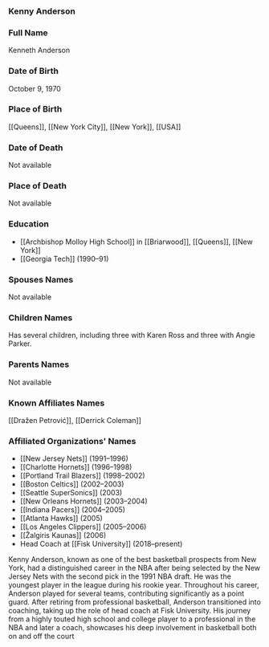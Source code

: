 ### Kenny Anderson

### Full Name

Kenneth Anderson

### Date of Birth

October 9, 1970

### Place of Birth

[[Queens]], [[New York City]], [[New York]], [[USA]]

### Date of Death

Not available

### Place of Death

Not available

### Education

- [[Archbishop Molloy High School]] in [[Briarwood]], [[Queens]], [[New York]]
- [[Georgia Tech]] (1990–91)

### Spouses Names

Not available

### Children Names

Has several children, including three with Karen Ross and three with Angie Parker.

### Parents Names

Not available

### Known Affiliates Names

[[Dražen Petrović]], [[Derrick Coleman]]

### Affiliated Organizations' Names

- [[New Jersey Nets]] (1991–1996)
- [[Charlotte Hornets]] (1996–1998)
- [[Portland Trail Blazers]] (1998–2002)
- [[Boston Celtics]] (2002–2003)
- [[Seattle SuperSonics]] (2003)
- [[New Orleans Hornets]] (2003–2004)
- [[Indiana Pacers]] (2004–2005)
- [[Atlanta Hawks]] (2005)
- [[Los Angeles Clippers]] (2005–2006)
- [[Žalgiris Kaunas]] (2006)
- Head Coach at [[Fisk University]] (2018–present)

Kenny Anderson, known as one of the best basketball prospects from New York, had a distinguished career in the NBA after being selected by the New Jersey Nets with the second pick in the 1991 NBA draft. He was the youngest player in the league during his rookie year. Throughout his career, Anderson played for several teams, contributing significantly as a point guard. After retiring from professional basketball, Anderson transitioned into coaching, taking up the role of head coach at Fisk University. His journey from a highly touted high school and college player to a professional in the NBA and later a coach, showcases his deep involvement in basketball both on and off the court